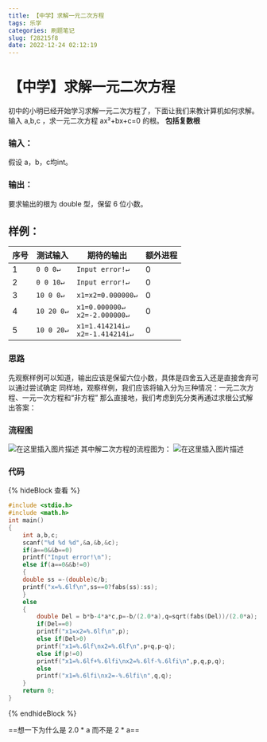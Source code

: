 ```yaml
---
title: 【中学】求解一元二次方程
tags: 乐学
categories: 刷题笔记
slug: f28215f8
date: 2022-12-24 02:12:19
---
```

# 【中学】求解一元二次方程

初中的小明已经开始学习求解一元二次方程了，下面让我们来教计算机如何求解。输入 a,b,c ，求一元二次方程 ax²+bx+c=0 的根。
**包括复数根**

### 输入：
假设 a，b，c均int。
### 输出：
要求输出的根为 double 型，保留 6 位小数。
## 样例：
序号|测试输入| 期待的输出| 额外进程
--------|-------- | -----|--------
1  | `0 0 0↵`|`Input error!↵`|0
2|`0 0 10↵`|`Input error!↵`|0
3 | `10 0 0↵`|`x1=x2=0.000000↵`|0
4|`10 20 0↵`|`x1=0.000000↵`<br>`x2=-2.000000↵`|0
5|`10 0 20↵`|`x1=1.414214i↵`<br>`x2=-1.414214i↵`|0
### 思路
先观察样例可以知道，输出应该是保留六位小数，具体是四舍五入还是直接舍弃可以通过尝试确定
同样地，观察样例，我们应该将输入分为三种情况：一元二次方程、一元一次方程和“非方程”
那么直接地，我们考虑到先分类再通过求根公式解出答案：
### 流程图
![在这里插入图片描述](https://picbed-1304952903.cos.ap-beijing.myqcloud.com/pic/%E4%B8%80%E5%85%83%E4%BA%8C%E6%AC%A1.drawio.png)
其中解二次方程的流程图为：
![在这里插入图片描述](https://picbed-1304952903.cos.ap-beijing.myqcloud.com/pic/%E4%B8%80%E5%85%83%E4%BA%8C%E6%AC%A1%E6%96%B9%E7%A8%8Bplus.drawio.png)


### 代码
{% hideBlock 查看 %}
```c
#include <stdio.h> 
#include <math.h>
int main()
{
	int a,b,c;
	scanf("%d %d %d",&a,&b,&c);
	if(a==0&&b==0)
	printf("Input error!\n");
	else if(a==0&&b!=0)
	{
	double ss =-(double)c/b;
	printf("x=%.6lf\n",ss==0?fabs(ss):ss);
	}
	else
	{
		double Del = b*b-4*a*c,p=-b/(2.0*a),q=sqrt(fabs(Del))/(2.0*a);
		if(Del==0)
		printf("x1=x2=%.6lf\n",p);
		else if(Del>0)
		printf("x1=%.6lf\nx2=%.6lf\n",p+q,p-q);
		else if(p!=0)
		printf("x1=%.6lf+%.6lfi\nx2=%.6lf-%.6lfi\n",p,q,p,q);
		else
		printf("x1=%.6lfi\nx2=-%.6lfi\n",q,q);
	}
	return 0; 
}
```
{% endhideBlock %}

==想一下为什么是 2.0 \* a 而不是 2 \* a==